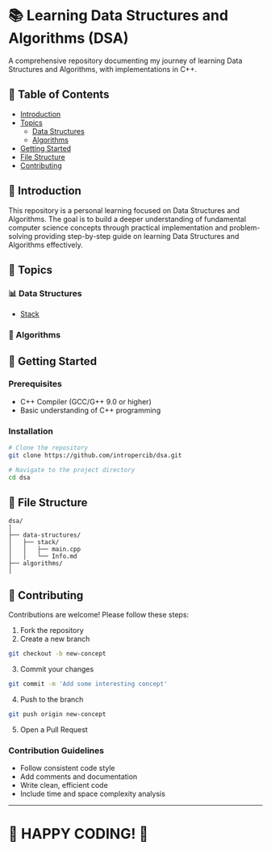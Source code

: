 # 📚 Learning Data Structures and Algorithms (DSA)

A comprehensive repository documenting my journey of learning Data Structures and Algorithms, with implementations in C++.

## 🌟 Table of Contents

- [Introduction](#-introduction)
- [Topics](#-topics)
  - [Data Structures](#-data-structures)
  - [Algorithms](#-algorithms)
- [Getting Started](#-getting-started)
- [File Structure](#-file-structure)
- [Contributing](#-contributing)

## 🎯 Introduction

This repository is a personal learning focused on Data Structures and Algorithms. The goal is to build a deeper understanding of fundamental computer science concepts through practical implementation and problem-solving providing step-by-step guide on learning Data Structures and Algorithms effectively.

## 🧩 Topics

### 📊 Data Structures

- [Stack](/data-structures/stack/)

### 🔬 Algorithms

## 🚀 Getting Started

### Prerequisites

- C++ Compiler (GCC/G++ 9.0 or higher)
- Basic understanding of C++ programming

### Installation

```bash
# Clone the repository
git clone https://github.com/intropercib/dsa.git

# Navigate to the project directory
cd dsa

```

## 📁 File Structure

```
dsa/
│
├── data-structures/
│   ├── stack/
│   │   ├── main.cpp
│   │   └── Info.md
├── algorithms/
│
```

## 🤝 Contributing

Contributions are welcome! Please follow these steps:

1. Fork the repository
2. Create a new branch

```bash
git checkout -b new-concept
```

3. Commit your changes

```bash
git commit -m 'Add some interesting concept'
```

4. Push to the branch

```bash
git push origin new-concept
```

5. Open a Pull Request

### Contribution Guidelines

- Follow consistent code style
- Add comments and documentation
- Write clean, efficient code
- Include time and space complexity analysis

---

# 🚀 HAPPY CODING! 🌈
